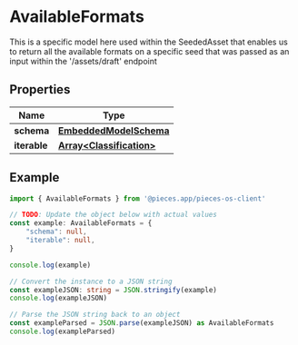 
# AvailableFormats

This is a specific model here used within the SeededAsset that enables us to return all the available formats on a specific seed that was passed as an input within the \'/assets/draft\' endpoint

## Properties

Name | Type
------------ | -------------
**schema** | [**EmbeddedModelSchema**](EmbeddedModelSchema)
**iterable** | [**Array&lt;Classification&gt;**](Classification)

## Example

```typescript
import { AvailableFormats } from '@pieces.app/pieces-os-client'

// TODO: Update the object below with actual values
const example: AvailableFormats = {
    "schema": null,
    "iterable": null,
}

console.log(example)

// Convert the instance to a JSON string
const exampleJSON: string = JSON.stringify(example)
console.log(exampleJSON)

// Parse the JSON string back to an object
const exampleParsed = JSON.parse(exampleJSON) as AvailableFormats
console.log(exampleParsed)
```


